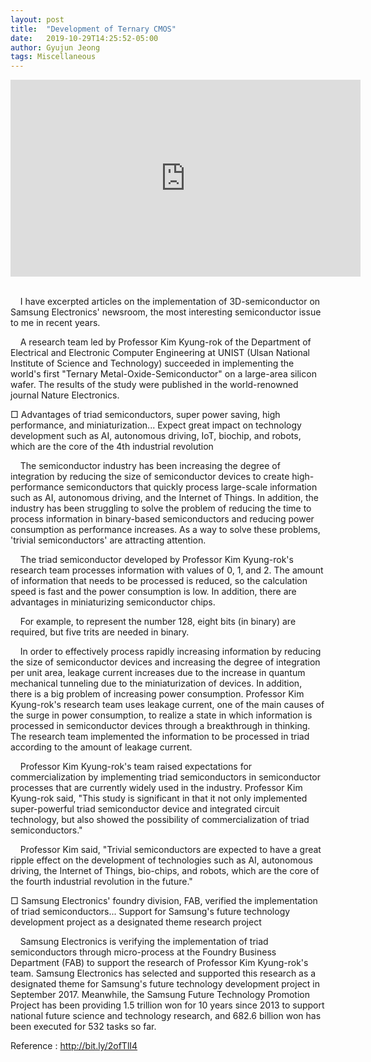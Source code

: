 ```yaml
---
layout: post
title:  "Development of Ternary CMOS"
date:   2019-10-29T14:25:52-05:00
author: Gyujun Jeong
tags: Miscellaneous
---
```


<center><iframe width="560" height="315" src="https://www.youtube.com/embed/1pryvA_uByk" frameborder="0" allowfullscreen></iframe></center>
<br>

&nbsp;&nbsp;&nbsp;&nbsp;I have excerpted articles on the implementation of 3D-semiconductor on Samsung Electronics' newsroom, the most interesting semiconductor issue to me in recent years.

&nbsp;&nbsp;&nbsp;&nbsp;A research team led by Professor Kim Kyung-rok of the Department of Electrical and Electronic Computer Engineering at UNIST (Ulsan National Institute of Science and Technology) succeeded in implementing the world's first "Ternary Metal-Oxide-Semiconductor" on a large-area silicon wafer. The results of the study were published in the world-renowned journal Nature Electronics.

□ Advantages of triad semiconductors, super power saving, high performance, and miniaturization... Expect great impact on technology development such as AI, autonomous driving, IoT, biochip, and robots, which are the core of the 4th industrial revolution

&nbsp;&nbsp;&nbsp;&nbsp;The semiconductor industry has been increasing the degree of integration by reducing the size of semiconductor devices to create high-performance semiconductors that quickly process large-scale information such as AI, autonomous driving, and the Internet of Things. In addition, the industry has been struggling to solve the problem of reducing the time to process information in binary-based semiconductors and reducing power consumption as performance increases. As a way to solve these problems, 'trivial semiconductors' are attracting attention.

&nbsp;&nbsp;&nbsp;&nbsp;The triad semiconductor developed by Professor Kim Kyung-rok's research team processes information with values of 0, 1, and 2. The amount of information that needs to be processed is reduced, so the calculation speed is fast and the power consumption is low. In addition, there are advantages in miniaturizing semiconductor chips.

&nbsp;&nbsp;&nbsp;&nbsp;For example, to represent the number 128, eight bits (in binary) are required, but five trits are needed in binary.

&nbsp;&nbsp;&nbsp;&nbsp;In order to effectively process rapidly increasing information by reducing the size of semiconductor devices and increasing the degree of integration per unit area, leakage current increases due to the increase in quantum mechanical tunneling due to the miniaturization of devices. In addition, there is a big problem of increasing power consumption. Professor Kim Kyung-rok's research team uses leakage current, one of the main causes of the surge in power consumption, to realize a state in which information is processed in semiconductor devices through a breakthrough in thinking. The research team implemented the information to be processed in triad according to the amount of leakage current.

&nbsp;&nbsp;&nbsp;&nbsp;Professor Kim Kyung-rok's team raised expectations for commercialization by implementing triad semiconductors in semiconductor processes that are currently widely used in the industry. Professor Kim Kyung-rok said, "This study is significant in that it not only implemented super-powerful triad semiconductor device and integrated circuit technology, but also showed the possibility of commercialization of triad semiconductors."

&nbsp;&nbsp;&nbsp;&nbsp;Professor Kim said, "Trivial semiconductors are expected to have a great ripple effect on the development of technologies such as AI, autonomous driving, the Internet of Things, bio-chips, and robots, which are the core of the fourth industrial revolution in the future."

□ Samsung Electronics' foundry division, FAB, verified the implementation of triad semiconductors... Support for Samsung's future technology development project as a designated theme research project

&nbsp;&nbsp;&nbsp;&nbsp;Samsung Electronics is verifying the implementation of triad semiconductors through micro-process at the Foundry Business Department (FAB) to support the research of Professor Kim Kyung-rok's team. Samsung Electronics has selected and supported this research as a designated theme for Samsung's future technology development project in September 2017. Meanwhile, the Samsung Future Technology Promotion Project has been providing 1.5 trillion won for 10 years since 2013 to support national future science and technology research, and 682.6 billion won has been executed for 532 tasks so far.

Reference : http://bit.ly/2ofTlI4
